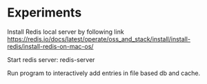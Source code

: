 # Experiments
Install Redis local server by following link https://redis.io/docs/latest/operate/oss_and_stack/install/install-redis/install-redis-on-mac-os/

Start redis server: redis-server

Run program to interactively add entries in file based db and cache.
